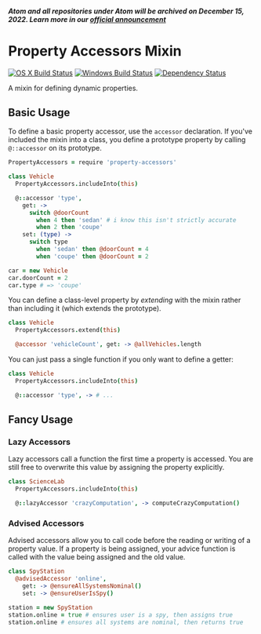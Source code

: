 ##### Atom and all repositories under Atom will be archived on December 15, 2022. Learn more in our [official announcement](https://github.blog/2022-06-08-sunsetting-atom/)
 # Property Accessors Mixin
[![OS X Build Status](https://travis-ci.org/atom/property-accessors.svg?branch=master)](https://travis-ci.org/atom/property-accessors)
[![Windows Build Status](https://ci.appveyor.com/api/projects/status/ww4d10hi4v5h7kbp/branch/master?svg=true)](https://ci.appveyor.com/project/Atom/property-accessors/branch/master)
[![Dependency Status](https://david-dm.org/atom/property-accessors.svg)](https://david-dm.org/atom/property-accessors)

A mixin for defining dynamic properties.

## Basic Usage

To define a basic property accessor, use the `accessor` declaration. If you've included the mixin into a class, you define a prototype property by calling `@::accessor` on its prototype.

```coffee
PropertyAccessors = require 'property-accessors'

class Vehicle
  PropertyAccessors.includeInto(this)

  @::accessor 'type',
    get: ->
      switch @doorCount
        when 4 then 'sedan' # i know this isn't strictly accurate
        when 2 then 'coupe'
    set: (type) ->
      switch type
        when 'sedan' then @doorCount = 4
        when 'coupe' then @doorCount = 2

car = new Vehicle
car.doorCount = 2
car.type # => 'coupe'
```

You can define a class-level property by *extending* with the mixin rather than including it (which extends the prototype).

```coffee
class Vehicle
  PropertyAccessors.extend(this)

  @accessor 'vehicleCount', get: -> @allVehicles.length  
```

You can just pass a single function if you only want to define a getter:

```coffee
class Vehicle
  PropertyAccessors.includeInto(this)

  @::accessor 'type', -> # ...
```

## Fancy Usage

### Lazy Accessors

Lazy accessors call a function the first time a property is accessed. You are still free to overwrite this value by assigning the property explicitly.

```coffee
class ScienceLab
  PropertyAccessors.includeInto(this)

  @::lazyAccessor 'crazyComputation', -> computeCrazyComputation()
```

### Advised Accessors

Advised accessors allow you to call code before the reading or writing of a property value. If a property is being assigned, your advice function is called with the value being assigned and the old value.

```coffee
class SpyStation
  @advisedAccessor 'online',
    get: -> @ensureAllSystemsNominal()
    set: -> @ensureUserIsSpy()

station = new SpyStation
station.online = true # ensures user is a spy, then assigns true
station.online # ensures all systems are nominal, then returns true
```
